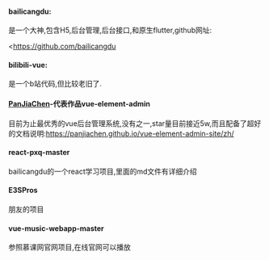 #### bailicangdu:

是一个大神,包含H5,后台管理,后台接口,和原生flutter,github网址:

<https://github.com/bailicangdu

#### bilibili-vue:

是一个b站代码,但比较老旧了.



#### [PanJiaChen](https://github.com/PanJiaChen)-代表作品vue-element-admin

目前为止最优秀的vue后台管理系统,没有之一,star量目前接近5w,而且配备了超好的文档说明:<https://panjiachen.github.io/vue-element-admin-site/zh/>



#### react-pxq-master 

bailicangdu的一个react学习项目,里面的md文件有详细介绍



#### E3SPros

朋友的项目

#### vue-music-webapp-master

参照慕课网官网项目,在线官网可以播放